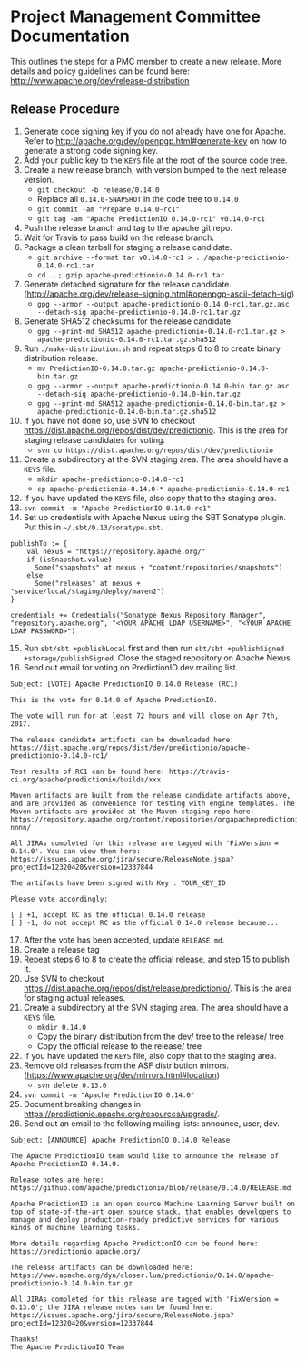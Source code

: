 <!--
Licensed to the Apache Software Foundation (ASF) under one or more
contributor license agreements.  See the NOTICE file distributed with
this work for additional information regarding copyright ownership.
The ASF licenses this file to You under the Apache License, Version 2.0
(the "License"); you may not use this file except in compliance with
the License.  You may obtain a copy of the License at

    http://www.apache.org/licenses/LICENSE-2.0

Unless required by applicable law or agreed to in writing, software
distributed under the License is distributed on an "AS IS" BASIS,
WITHOUT WARRANTIES OR CONDITIONS OF ANY KIND, either express or implied.
See the License for the specific language governing permissions and
limitations under the License.
-->

# Project Management Committee Documentation

This outlines the steps for a PMC member to create a new release. More details
and policy guidelines can be found here: http://www.apache.org/dev/release-distribution

## Release Procedure

1. Generate code signing key if you do not already have one for Apache. Refer to
http://apache.org/dev/openpgp.html#generate-key on how to generate a strong code
signing key.
2. Add your public key to the `KEYS` file at the root of the source code tree.
3. Create a new release branch, with version bumped to the next release version.
    * `git checkout -b release/0.14.0`
    * Replace all `0.14.0-SNAPSHOT` in the code tree to `0.14.0`
    * `git commit -am "Prepare 0.14.0-rc1"`
    * `git tag -am "Apache PredictionIO 0.14.0-rc1" v0.14.0-rc1`
4. Push the release branch and tag to the apache git repo.
5. Wait for Travis to pass build on the release branch.
6. Package a clean tarball for staging a release candidate.
    * `git archive --format tar v0.14.0-rc1 >
  ../apache-predictionio-0.14.0-rc1.tar`
    * `cd ..; gzip apache-predictionio-0.14.0-rc1.tar`
7. Generate detached signature for the release candidate.
(http://apache.org/dev/release-signing.html#openpgp-ascii-detach-sig)
    * `gpg --armor --output apache-predictionio-0.14.0-rc1.tar.gz.asc
  --detach-sig apache-predictionio-0.14.0-rc1.tar.gz`
8. Generate SHA512 checksums for the release candidate.
    * `gpg --print-md SHA512 apache-predictionio-0.14.0-rc1.tar.gz >
  apache-predictionio-0.14.0-rc1.tar.gz.sha512`
9. Run `./make-distribution.sh` and repeat steps 6 to 8 to create binary distribution release.
    * `mv PredictionIO-0.14.0.tar.gz apache-predictionio-0.14.0-bin.tar.gz`
    * `gpg --armor --output apache-predictionio-0.14.0-bin.tar.gz.asc
  --detach-sig apache-predictionio-0.14.0-bin.tar.gz`
    * `gpg --print-md SHA512 apache-predictionio-0.14.0-bin.tar.gz >
  apache-predictionio-0.14.0-bin.tar.gz.sha512`
10. If you have not done so, use SVN to checkout
https://dist.apache.org/repos/dist/dev/predictionio. This is the area
for staging release candidates for voting.
    * `svn co https://dist.apache.org/repos/dist/dev/predictionio`
11. Create a subdirectory at the SVN staging area. The area should have a `KEYS` file.
    * `mkdir apache-predictionio-0.14.0-rc1`
    * `cp apache-predictionio-0.14.0-* apache-predictionio-0.14.0-rc1`
12. If you have updated the `KEYS` file, also copy that to the staging area.
13. `svn commit -m "Apache PredictionIO 0.14.0-rc1"`
14. Set up credentials with Apache Nexus using the SBT Sonatype plugin. Put this
in `~/.sbt/0.13/sonatype.sbt`.

  ```
  publishTo := {
      val nexus = "https://repository.apache.org/"
      if (isSnapshot.value)
        Some("snapshots" at nexus + "content/repositories/snapshots")
      else
        Some("releases" at nexus + "service/local/staging/deploy/maven2")
  }

  credentials += Credentials("Sonatype Nexus Repository Manager", "repository.apache.org", "<YOUR APACHE LDAP USERNAME>", "<YOUR APACHE LDAP PASSWORD>")
  ```
15. Run `sbt/sbt +publishLocal` first and then run `sbt/sbt +publishSigned +storage/publishSigned`.
Close the staged repository on Apache Nexus.
16. Send out email for voting on PredictionIO dev mailing list.

  ```
  Subject: [VOTE] Apache PredictionIO 0.14.0 Release (RC1)

  This is the vote for 0.14.0 of Apache PredictionIO.

  The vote will run for at least 72 hours and will close on Apr 7th, 2017.

  The release candidate artifacts can be downloaded here: https://dist.apache.org/repos/dist/dev/predictionio/apache-predictionio-0.14.0-rc1/

  Test results of RC1 can be found here: https://travis-ci.org/apache/predictionio/builds/xxx

  Maven artifacts are built from the release candidate artifacts above, and are provided as convenience for testing with engine templates. The Maven artifacts are provided at the Maven staging repo here: https://repository.apache.org/content/repositories/orgapachepredictionio-nnnn/

  All JIRAs completed for this release are tagged with 'FixVersion = 0.14.0'. You can view them here: https://issues.apache.org/jira/secure/ReleaseNote.jspa?projectId=12320420&version=12337844

  The artifacts have been signed with Key : YOUR_KEY_ID

  Please vote accordingly:

  [ ] +1, accept RC as the official 0.14.0 release
  [ ] -1, do not accept RC as the official 0.14.0 release because...
  ```
17. After the vote has been accepted, update `RELEASE.md`.
18. Create a release tag
19. Repeat steps 6 to 8 to create the official release, and step 15 to publish it.
20. Use SVN to checkout
https://dist.apache.org/repos/dist/release/predictionio/. This is the area
for staging actual releases.
21. Create a subdirectory at the SVN staging area. The area should have a `KEYS` file.
    * `mkdir 0.14.0`
    * Copy the binary distribution from the dev/ tree to the release/ tree
    * Copy the official release to the release/ tree
22. If you have updated the `KEYS` file, also copy that to the staging area.
23. Remove old releases from the ASF distribution mirrors.
(https://www.apache.org/dev/mirrors.html#location)
    * `svn delete 0.13.0`
24. `svn commit -m "Apache PredictionIO 0.14.0"`
25. Document breaking changes in https://predictionio.apache.org/resources/upgrade/.
26. Send out an email to the following mailing lists: announce, user, dev.

  ```
  Subject: [ANNOUNCE] Apache PredictionIO 0.14.0 Release

  The Apache PredictionIO team would like to announce the release of Apache PredictionIO 0.14.0.

  Release notes are here:
  https://github.com/apache/predictionio/blob/release/0.14.0/RELEASE.md

  Apache PredictionIO is an open source Machine Learning Server built on top of state-of-the-art open source stack, that enables developers to manage and deploy production-ready predictive services for various kinds of machine learning tasks.

  More details regarding Apache PredictionIO can be found here:
  https://predictionio.apache.org/

  The release artifacts can be downloaded here:
  https://www.apache.org/dyn/closer.lua/predictionio/0.14.0/apache-predictionio-0.14.0-bin.tar.gz

  All JIRAs completed for this release are tagged with 'FixVersion = 0.13.0'; the JIRA release notes can be found here:
  https://issues.apache.org/jira/secure/ReleaseNote.jspa?projectId=12320420&version=12337844

  Thanks!
  The Apache PredictionIO Team
  ```
